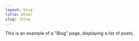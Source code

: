 ```yaml
---
layout: blog
title: Other
slug: /blog
---
```


This is an example of a "Blog" page, displaying a list of posts.
<br />
